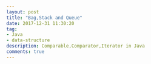 ```yaml
---
layout: post
title: "Bag,Stack and Queue"
date: 2017-12-31 11:30:20
tag:
- Java
- data-structure
description: Comparable,Comparator,Iterator in Java
comments: true
---
```

